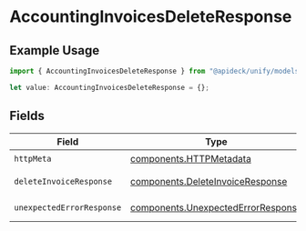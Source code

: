 # AccountingInvoicesDeleteResponse

## Example Usage

```typescript
import { AccountingInvoicesDeleteResponse } from "@apideck/unify/models/operations";

let value: AccountingInvoicesDeleteResponse = {};
```

## Fields

| Field                                                                                    | Type                                                                                     | Required                                                                                 | Description                                                                              |
| ---------------------------------------------------------------------------------------- | ---------------------------------------------------------------------------------------- | ---------------------------------------------------------------------------------------- | ---------------------------------------------------------------------------------------- |
| `httpMeta`                                                                               | [components.HTTPMetadata](../../models/components/httpmetadata.md)                       | :heavy_check_mark:                                                                       | N/A                                                                                      |
| `deleteInvoiceResponse`                                                                  | [components.DeleteInvoiceResponse](../../models/components/deleteinvoiceresponse.md)     | :heavy_minus_sign:                                                                       | Invoice deleted                                                                          |
| `unexpectedErrorResponse`                                                                | [components.UnexpectedErrorResponse](../../models/components/unexpectederrorresponse.md) | :heavy_minus_sign:                                                                       | Unexpected error                                                                         |